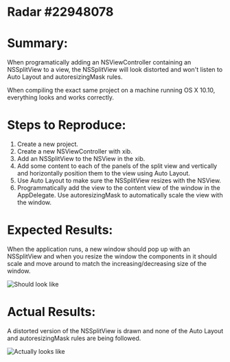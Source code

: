 # Radar #22948078

# Summary:
When programatically adding an NSViewController containing an NSSplitView to a view, the NSSplitView will look distorted and won't listen to Auto Layout and autoresizingMask rules.

When compiling the exact same project on a machine running OS X 10.10, everything looks and works correctly.

# Steps to Reproduce:
1. Create a new project.
2. Create a new NSViewController with xib.
3. Add an NSSplitView to the NSView in the xib.
4. Add some content to each of the panels of the split view and vertically and horizontally position them to the view using Auto Layout.
4. Use Auto Layout to make sure the NSSplitView resizes with the NSView.
5. Programmatically add the view to the content view of the window in the AppDelegate. Use autoresizingMask to automatically scale the view with the window.

# Expected Results:
When the application runs, a new window should pop up with an NSSplitView and when you resize the window the components in it should scale and move around to match the increasing/decreasing size of the window.

![Should look like](https://raw.github.com/boyvanamstel/NSSplitView-bug/master/Screenshots/working.png)

# Actual Results:
A distorted version of the NSSplitView is drawn and none of the Auto Layout and autoresizingMask rules are being followed.

![Actually looks like](https://raw.github.com/boyvanamstel/NSSplitView-bug/master/Screenshots/buggy.png)
